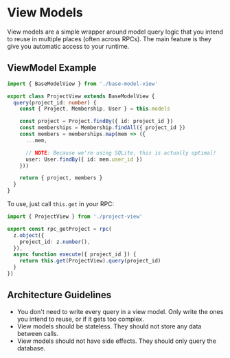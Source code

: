 # View Models

View models are a simple wrapper around model query logic that you intend to reuse in multiple places (often across RPCs). The main feature is they give you automatic access to your runtime.

## ViewModel Example

```ts
import { BaseModelView } from './base-model-view'

export class ProjectView extends BaseModelView {
  query(project_id: number) {
    const { Project, Membership, User } = this.models

    const project = Project.findBy({ id: project_id })
    const memberships = Membership.findAll({ project_id })
    const members = memberships.map(mem => ({
      ...mem,

      // NOTE: Because we're using SQLite, this is actually optimal!
      user: User.findBy({ id: mem.user_id })
    }))

    return { project, members }
  }
}
```

To use, just call `this.get` in your RPC:

```ts
import { ProjectView } from './project-view'

export const rpc_getProject = rpc(
  z.object({
    project_id: z.number(),
  }),
  async function execute({ project_id }) {
    return this.get(ProjectView).query(project_id)
  }
})
```

## Architecture Guidelines

- You don't need to write every query in a view model. Only write the ones you intend to reuse, or if it gets too complex.
- View models should be stateless. They should not store any data between calls.
- View models should not have side effects. They should only query the database.
